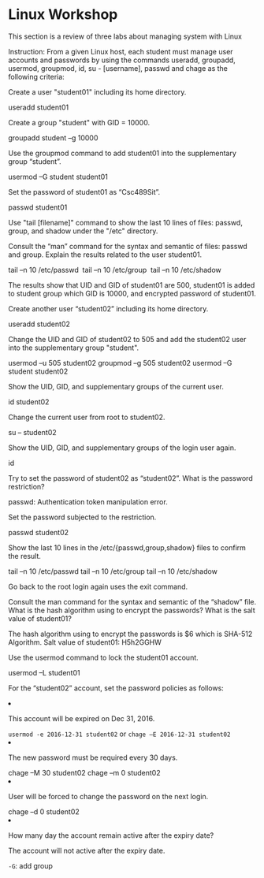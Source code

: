 # Linux Workshop


   <p>This section is a review of three labs about managing system with Linux</p>
   <chapter title="Workshop#1" id="csc325-workshop1">

<procedure title="" id="procedure-id">
   <p> 
            <control>Instruction:</control> From a given Linux host, each student must 
            manage user accounts and passwords by using the commands <shortcut>useradd</shortcut>, 
            <shortcut>groupadd</shortcut>, <shortcut>usermod</shortcut>, <shortcut>groupmod</shortcut>, 
            <shortcut>id</shortcut>, <shortcut>su - [username]</shortcut>, <shortcut>passwd</shortcut> and 
            <shortcut>chage</shortcut> as the following criteria:
    </p>
   <step>
<p>Create a user "student01" including its home directory.</p>
<code-block>useradd student01</code-block>
</step>

   <step>
<p>Create a group "student" with GID = 10000.</p>
<code-block>groupadd student –g 10000</code-block>
</step>

<step>
<p>Use the groupmod command to add student01 into the supplementary group “student”.</p>
<code-block>usermod –G student student01</code-block>
</step>

<step>
<p>Set the password of student01 as “Csc489Sit”. </p>
<code-block>passwd student01</code-block>
</step>

<step>
<p>Use "tail [filename]" command to show the last 10 lines of files: passwd, group, and shadow under the "/etc" directory.</p>
<p>Consult the “man” command for the syntax and semantic of files: passwd and group. <emphasis>Explain the results related to the user student01</emphasis>.</p>
<code-block>
tail –n 10 /etc/passwd&nbsp;
tail –n 10 /etc/group&nbsp;
tail –n 10 /etc/shadow
</code-block>

<tip>The results show that UID and GID of student01 are 500, student01 is added to student group which GID is 10000, and encrypted password of student01.</tip>
</step>

<step>
<p>Create another user “student02” including its home directory.</p>
<code-block>useradd student02</code-block>
</step>

<step>
<p>Change the UID and GID of student02 to 505 and add the student02 user into the supplementary group "student".</p>
<code-block>
usermod –u 505 student02
groupmod –g 505 student02
usermod –G student student02
</code-block>
</step>

<step>
<p>Show the UID, GID, and supplementary groups of the current user.</p>
<code-block>
id student02
</code-block>
</step>

<step>
<p>Change the current user from root to student02.</p>
<code-block>su – student02</code-block>
</step>

<step>
<p>Show the UID, GID, and supplementary groups of the login user again.</p>
<code-block>
id
</code-block>
</step>

<step>
<p>Try to set the password of student02 as “student02”. <emphasis>What is the password restriction?</emphasis></p>
<warning>passwd: Authentication token manipulation error.</warning>
</step>

<step>
<p>Set the password subjected to the restriction.</p>
<code-block>passwd student02</code-block>
</step>

<step>
<p>Show the last 10 lines in the /etc/{passwd,group,shadow} files to confirm the result.</p>
<code-block>
tail –n 10 /etc/passwd
tail –n 10 /etc/group 
tail –n 10 /etc/shadow 
</code-block>
<p>Go back to the root login again uses the exit command.</p>

</step>

<step>
<p>Consult the man command for the syntax and semantic of the “shadow” file. What is the hash algorithm using to encrypt the passwords? What is the salt value of student01?</p>
<tip>
The hash algorithm using to encrypt the passwords is $6 which is SHA-512 Algorithm.
<emphasis>Salt value of student01: H5h2GGHW</emphasis>
</tip>
</step>

<step>
<p>
Use the usermod command to lock the student01 account.
</p>

<code-block>
usermod –L student01 
</code-block>
</step>

<step>
<p>For the “student02” account, set the password policies as follows:</p>
<list type="alpha-lower">
<li>
<p>This account will be expired on Dec 31, 2016.</p>
<code>usermod -e 2016-12-31 student02</code> or <code>chage –E 2016-12-31 student02</code> 
</li>
<li>
<p>
The new password must be required every 30 days.
</p>
<code-block>
chage –M 30 student02
chage –m 0 student02
</code-block>
</li>
<li>
<p>User will be forced to change the password on the next login.</p>
<code-block>chage –d 0 student02</code-block>
</li>

<li>
<p>How many day the account remain active after the expiry date?</p>
<tip>The account will not active after the expiry date.</tip>
</li>
</list>
</step>



</procedure>


   </chapter>

<chapter title="Cheat Sheet" id="csc325-workshop-summary">

<deflist type="medium">
<def title="useradd" >
</def>

<def title="groupadd" >
</def>

<def title="usermod" >
<p><code>-G</code>: add group</p>
</def>

<def title="groupmod" >
</def>

<def title="id" >
</def>

<def title="su - [username]" >
</def>

<def title="passwd" >
</def>

<def title="chage" >
</def>
</deflist>
</chapter>

